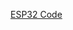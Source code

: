 [ESP32 Code](https://github.com/kirkvolin/kirkvolin.github.io/raw/refs/heads/main/assets/API_Code_ESP32.zip)
